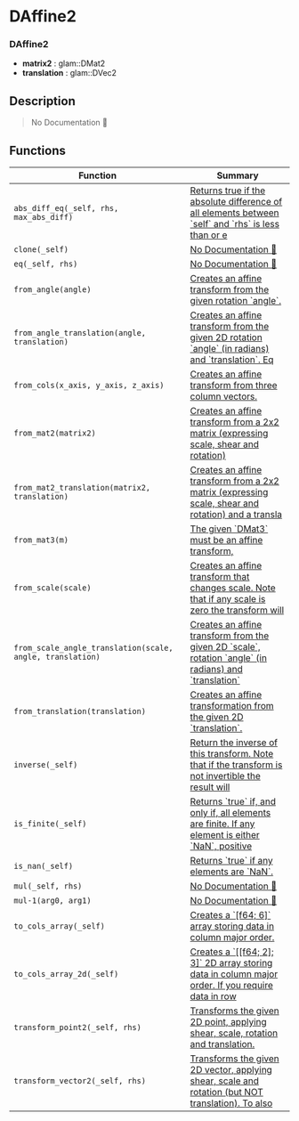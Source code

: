 # DAffine2

### DAffine2

- **matrix2** : glam::DMat2
- **translation** : glam::DVec2

## Description

> No Documentation 🚧

## Functions

| Function | Summary |
| --- | --- |
| `abs_diff_eq(_self, rhs, max_abs_diff)` | [ Returns true if the absolute difference of all elements between \`self\` and \`rhs\`  is less than or e](./daffine2/abs_diff_eq.md) |
| `clone(_self)` | [No Documentation 🚧](./daffine2/clone.md) |
| `eq(_self, rhs)` | [No Documentation 🚧](./daffine2/eq.md) |
| `from_angle(angle)` | [ Creates an affine transform from the given rotation \`angle\`\.](./daffine2/from_angle.md) |
| `from_angle_translation(angle, translation)` | [ Creates an affine transform from the given 2D rotation \`angle\` \(in radians\) and  \`translation\`\.  Eq](./daffine2/from_angle_translation.md) |
| `from_cols(x_axis, y_axis, z_axis)` | [ Creates an affine transform from three column vectors\.](./daffine2/from_cols.md) |
| `from_mat2(matrix2)` | [ Creates an affine transform from a 2x2 matrix \(expressing scale, shear and rotation\)](./daffine2/from_mat2.md) |
| `from_mat2_translation(matrix2, translation)` | [ Creates an affine transform from a 2x2 matrix \(expressing scale, shear and rotation\) and a  transla](./daffine2/from_mat2_translation.md) |
| `from_mat3(m)` | [ The given \`DMat3\` must be an affine transform,](./daffine2/from_mat3.md) |
| `from_scale(scale)` | [ Creates an affine transform that changes scale\.  Note that if any scale is zero the transform will ](./daffine2/from_scale.md) |
| `from_scale_angle_translation(scale, angle, translation)` | [ Creates an affine transform from the given 2D \`scale\`, rotation \`angle\` \(in radians\) and  \`translation\`](./daffine2/from_scale_angle_translation.md) |
| `from_translation(translation)` | [ Creates an affine transformation from the given 2D \`translation\`\.](./daffine2/from_translation.md) |
| `inverse(_self)` | [ Return the inverse of this transform\.  Note that if the transform is not invertible the result will](./daffine2/inverse.md) |
| `is_finite(_self)` | [ Returns \`true\` if, and only if, all elements are finite\.  If any element is either \`NaN\`, positive ](./daffine2/is_finite.md) |
| `is_nan(_self)` | [ Returns \`true\` if any elements are \`NaN\`\.](./daffine2/is_nan.md) |
| `mul(_self, rhs)` | [No Documentation 🚧](./daffine2/mul.md) |
| `mul-1(arg0, arg1)` | [No Documentation 🚧](./daffine2/mul-1.md) |
| `to_cols_array(_self)` | [ Creates a \`\[f64; 6\]\` array storing data in column major order\.](./daffine2/to_cols_array.md) |
| `to_cols_array_2d(_self)` | [ Creates a \`\[\[f64; 2\]; 3\]\` 2D array storing data in  column major order\.  If you require data in row](./daffine2/to_cols_array_2d.md) |
| `transform_point2(_self, rhs)` | [ Transforms the given 2D point, applying shear, scale, rotation and translation\.](./daffine2/transform_point2.md) |
| `transform_vector2(_self, rhs)` | [ Transforms the given 2D vector, applying shear, scale and rotation \(but NOT  translation\)\.  To also](./daffine2/transform_vector2.md) |